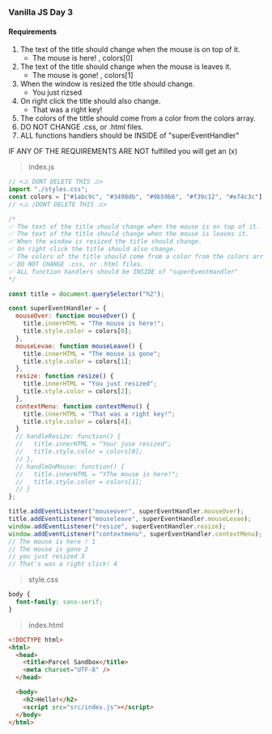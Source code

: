 ### Vanilla JS Day 3

#### Requirements
1. The text of the title should change when the mouse is on top of it.
   * The mouse is here! , colors[0] 
2. The text of the title should change when the mouse is leaves it.
   * The mouse is gone! , colors[1]
3. When the window is resized the title should change.
   * You just rizsed
4. On right click the title should also change.
   * That was a right key!
5. The colors of the tittle should come from a color from the colors array.
6. DO NOT CHANGE .css, or .html files.
7. ALL functions handlers should be INSIDE of "superEventHandler"

IF ANY OF THE REQUIREMENTS ARE NOT fulfilled you will get an (x)

> index.js
```js
// <⚠️ DONT DELETE THIS ⚠️>
import "./styles.css";
const colors = ["#1abc9c", "#3498db", "#9b59b6", "#f39c12", "#e74c3c"];
// <⚠️ /DONT DELETE THIS ⚠️>

/*
✅ The text of the title should change when the mouse is on top of it.
✅ The text of the title should change when the mouse is leaves it.
✅ When the window is resized the title should change.
✅ On right click the title should also change.
✅ The colors of the title should come from a color from the colors array.
✅ DO NOT CHANGE .css, or .html files.
✅ ALL function handlers should be INSIDE of "superEventHandler"
*/

const title = document.querySelector("h2");

const superEventHandler = {
  mouseOver: function mouseOver() {
    title.innerHTML = "The mouse is here!";
    title.style.color = colors[0];
  },
  mouseLevae: function mouseLeave() {
    title.innerHTML = "The mouse is gone";
    title.style.color = colors[1];
  },
  resize: function resize() {
    title.innerHTML = "You just resized";
    title.style.color = colors[2];
  },
  contextMenu: function contextMenu() {
    title.innerHTML = "That was a right key!";
    title.style.color = colors[4];
  }
  // handleResize: function() {
  //   title.innerHTML = "Your juse resized";
  //   title.style.color = colors[0];
  // },
  // handleOnMouse: function() {
  //   title.innerHTML = "YThe mouse is here!";
  //   title.style.color = colors[1];
  // }
};

title.addEventListener("mouseover", superEventHandler.mouseOver);
title.addEventListener("mouseleave", superEventHandler.mouseLevae);
window.addEventListener("resize", superEventHandler.resize);
window.addEventListener("contextmenu", superEventHandler.contextMenu);
// The mouse is here ! 1
// The mouse is gone 2
// you just resized 3
// That's was a right click! 4

```

> style.css
```css
body {
  font-family: sans-serif;
}
```

> index.html
```html
<!DOCTYPE html>
<html>
  <head>
    <title>Parcel Sandbox</title>
    <meta charset="UTF-8" />
  </head>

  <body>
    <h2>Hello!</h2>
    <script src="src/index.js"></script>
  </body>
</html>
```
